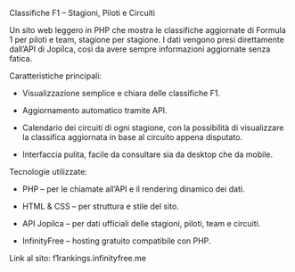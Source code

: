Classifiche F1 – Stagioni, Piloti e Circuiti

Un sito web leggero in PHP che mostra le classifiche aggiornate di Formula 1 per piloti e team, stagione per stagione. 
I dati vengono presi direttamente dall’API di Jopilca, così da avere sempre informazioni aggiornate senza fatica.

Caratteristiche principali:

- Visualizzazione semplice e chiara delle classifiche F1.

- Aggiornamento automatico tramite API.

- Calendario dei circuiti di ogni stagione, con la possibilità di visualizzare la classifica aggiornata in base al circuito appena disputato.

- Interfaccia pulita, facile da consultare sia da desktop che da mobile.

Tecnologie utilizzate:

- PHP – per le chiamate all’API e il rendering dinamico dei dati.

- HTML & CSS – per struttura e stile del sito.

- API Jopilca – per dati ufficiali delle stagioni, piloti, team e circuiti.

- InfinityFree – hosting gratuito compatibile con PHP.

Link al sito: f1rankings.infinityfree.me
